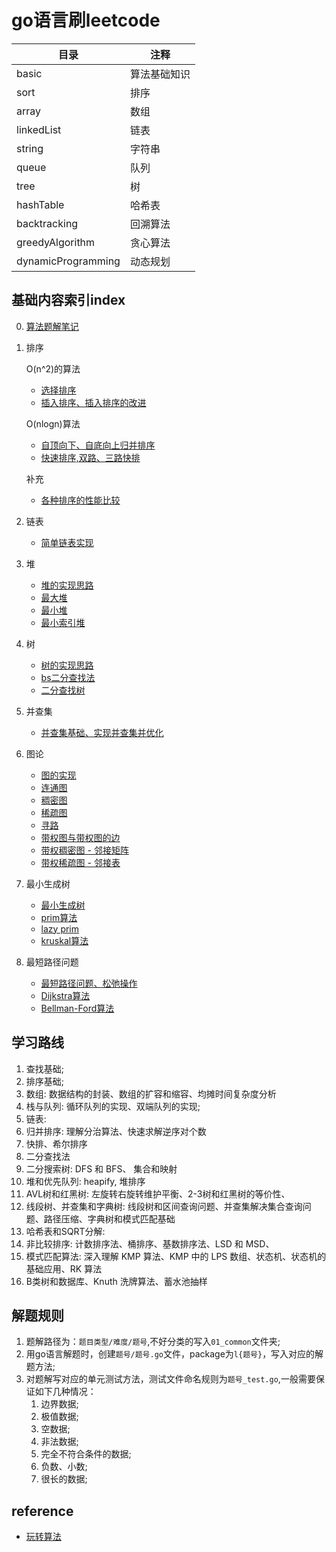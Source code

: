 # go语言刷leetcode

| 目录                 | 注释     |
|--------------------|--------|
| basic              | 算法基础知识 |
| sort               | 排序     |
| array              | 数组     |
| linkedList         | 链表     |
| string             | 字符串    |
| queue              | 队列     |
| tree               | 树      |
| hashTable          | 哈希表    |
| backtracking       | 回溯算法   |
| greedyAlgorithm    | 贪心算法   |
| dynamicProgramming | 动态规划   |

## 基础内容索引index
0. [算法题解笔记](./basic/README.md)

1. 排序

   O(n^2)的算法
    - [选择排序](./basic/sort/selectionSort/selectionSort.go)
    - [插入排序、插入排序的改进](./basic/sort/insertionSort/insertionSort.go)

   O(nlogn)算法
    - [自顶向下、自底向上归并排序](./basic/sort/mergeSort/mergeSort.go)
    - [快速排序,双路、三路快排](./basic/sort/quickSort/quickSort.go)

   补充
    - [各种排序的性能比较](./basic/sort/main.go)

2. 链表
    - [简单链表实现](./basic/linkedList/simple/linkedList.go)

3. 堆

    - [堆的实现思路](./basic/heap/heap.md)
    - [最大堆](./basic/heap/maxHeap.go)
    - [最小堆](./basic/heap/minHeap.go)
    - [最小索引堆](./basic/heap/indexMinHeap.go)

4. 树

    - [树的实现思路](basic/tree/README.md)
    - [bs二分查找法](./basic/tree/bs.go)
    - [二分查找树](./basic/tree/bst.go)

5. 并查集
    - [并查集基础、实现并查集并优化](./basic/unionFind/unionFind.md)

6. 图论
    - [图的实现](./basic/graph/graph/graph.go)
    - [连通图](./basic/graph/graph/component.go)
    - [稠密图](./basic/graph/graph/denseGraph.go)
    - [稀疏图](./basic/graph/graph/spareGraph.go)
    - [寻路](./basic/graph/graph/path.go)
    - [带权图与带权图的边](./basic/graph/weightGraph/weightGraph.go)
    - [带权稠密图 - 邻接矩阵](./basic/graph/weightGraph/denseWeight.go)
    - [带权稀疏图 - 邻接表](./basic/graph/weightGraph/spareWeight.go)


7. 最小生成树
    - [最小生成树](./basic/graph/mst/readme.md)
    - [prim算法](./basic/graph/mst/primMst.go)
    - [lazy prim](./basic/graph/mst/lazyPrimMST.go)
    - [kruskal算法](./basic/graph/mst/kruskalMST.go)

8. 最短路径问题
    - [最短路径问题、松弛操作](./basic/graph/shortest/readme.md)
    - [Dijkstra算法](./basic/graph/shortest/dijkstra.go)
    - [Bellman-Ford算法](./basic/graph/shortest/bellmanFord.go)

## 学习路线

1. 查找基础;
2. 排序基础;
3. 数组: 数据结构的封装、数组的扩容和缩容、均摊时间复杂度分析
4. 栈与队列: 循环队列的实现、双端队列的实现;
5. 链表:
6. 归并排序: 理解分治算法、快速求解逆序对个数
7. 快排、希尔排序
8. 二分查找法
9. 二分搜索树: DFS 和 BFS、 集合和映射
10. 堆和优先队列: heapify, 堆排序
11. AVL树和红黑树: 左旋转右旋转维护平衡、2-3树和红黑树的等价性、
12. 线段树、并查集和字典树: 线段树和区间查询问题、并查集解决集合查询问题、路径压缩、字典树和模式匹配基础
13. 哈希表和SQRT分解:
14. 非比较排序: 计数排序法、桶排序、基数排序法、LSD 和 MSD、
15. 模式匹配算法: 深入理解 KMP 算法、KMP 中的 LPS 数组、状态机、状态机的基础应用、RK 算法
16. B类树和数据库、Knuth 洗牌算法、蓄水池抽样

## 解题规则
1. 题解路径为：`题目类型/难度/题号`,不好分类的写入`01_common`文件夹;
2. 用go语言解题时，创建`题号/题号.go`文件，package为`l{题号}`，写入对应的解题方法;
3. 对题解写对应的单元测试方法，测试文件命名规则为`题号_test.go`,一般需要保证如下几种情况：
    1. 边界数据;
    2. 极值数据;
    3. 空数据;
    4. 非法数据;
    5. 完全不符合条件的数据;
    6. 负数、小数;
    7. 很长的数据;


## reference

- [玩转算法](https://github.com/liuyubobobo/Play-with-Algorithms)







